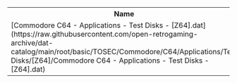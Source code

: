 <table>
<tr><th>Name</th><th>Size</th></tr>
<tr><td>
[Commodore C64 - Applications - Test Disks - [Z64].dat](https://raw.githubusercontent.com/open-retrogaming-archive/dat-catalog/main/root/basic/TOSEC/Commodore/C64/Applications/Test Disks/[Z64]/Commodore C64 - Applications - Test Disks - [Z64].dat)
</td><td>1292</td></tr>
</table>

